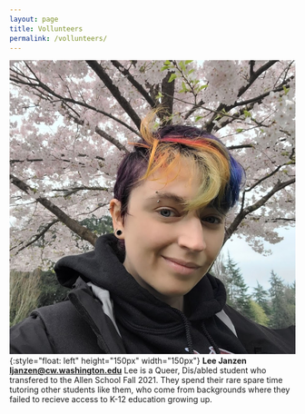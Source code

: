 ```yaml
---
layout: page
title: Vollunteers
permalink: /vollunteers/
---
```


![picture of androgenous light-skinned person in front of cherry blossoms with rainbow colored hair](/images/ljanzen.jpg){:style="float: left" height="150px" width="150px"}
<b>Lee Janzen 
ljanzen@cw.washington.edu</b>
Lee is a Queer, Dis/abled student who transfered to the Allen School Fall 2021. They spend their rare spare time tutoring other students like them, who come from backgrounds where they failed to recieve access to K-12 education growing up.
